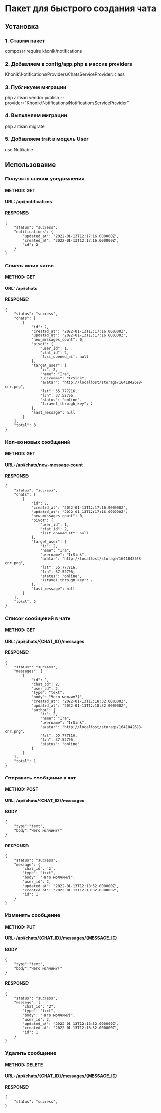 # Пакет для быстрого создания чата

## Установка

### 1. Ставим пакет
composer require khonik/notifications

### 2. Добавляем в config/app.php в массив providers
Khonik\Notifications\Providers\ChatsServiceProvider::class

### 3. Публикуем миграции
php artisan vendor:publish --provider="Khonik\Notifications\NotificationsServiceProvider"

### 4. Выполняем миграции
php artisan migrate

### 5. Добавляем trait в модель User
use Notifiable

## Использование

### Получить список уведомления

#### METHOD: GET

#### URL: /api/notifications

#### RESPONSE: 
```
{
    "status": "success",
    "notifications": {
        "updated_at": "2022-01-13T12:17:16.000000Z",
        "created_at": "2022-01-13T12:17:16.000000Z",
        "id": 2
    }
}
```

### Список моих чатов

#### METHOD: GET

#### URL: /api/chats

#### RESPONSE: 
```
{
    "status": "success",
    "chats": [
        {
            "id": 2,
            "created_at": "2022-01-13T12:17:16.000000Z",
            "updated_at": "2022-01-13T12:17:16.000000Z",
            "new_messages_count": 0,
            "pivot": {
                "user_id": 1,
                "chat_id": 2,
                "last_opened_at": null
            },
            "target_user": {
                "id": 2,
                "name": "Ira",
                "username": "IrSink",
                "avatar": "http://localhost/storage/1641842698-cnr.png",
                "lat": 55.777216,
                "lon": 37.52706,
                "status": "online",
                "laravel_through_key": 2
            },
            "last_message": null
        }
    ],
    "total": 3
}
```

### Кол-во новых сообщений

#### METHOD: GET

#### URL: /api/chats/new-message-count

#### RESPONSE: 
```
{
    "status": "success",
    "chats": [
        {
            "id": 2,
            "created_at": "2022-01-13T12:17:16.000000Z",
            "updated_at": "2022-01-13T12:17:16.000000Z",
            "new_messages_count": 0,
            "pivot": {
                "user_id": 1,
                "chat_id": 2,
                "last_opened_at": null
            },
            "target_user": {
                "id": 2,
                "name": "Ira",
                "username": "IrSink",
                "avatar": "http://localhost/storage/1641842698-cnr.png",
                "lat": 55.777216,
                "lon": 37.52706,
                "status": "online",
                "laravel_through_key": 2
            },
            "last_message": null
        }
    ],
    "total": 3
}
```

### Список сообщений в чате

#### METHOD: GET

#### URL: /api/chats/{CHAT_ID}/messages

#### RESPONSE: 
```
{
    "status": "success",
    "messages": [
        {
            "id": 1,
            "chat_id": 2,
            "user_id": 2,
            "type": "text",
            "body": "Чего молчим?(",
            "created_at": "2022-01-13T12:18:32.000000Z",
            "updated_at": "2022-01-13T12:18:32.000000Z",
            "author": {
                "id": 2,
                "name": "Ira",
                "username": "IrSink",
                "avatar": "http://localhost/storage/1641842698-cnr.png",
                "lat": 55.777216,
                "lon": 37.52706,
                "status": "online"
            }
        }
    ],
    "total": 1
}
```

### Отправить сообщение в чат

#### METHOD: POST

#### URL: /api/chats/{CHAT_ID}/messages

#### BODY

```
{
    "type":"text",
    "body":"Чего молчим?("
}
```

#### RESPONSE: 
```
{
    "status": "success",
    "message": {
        "chat_id": "2",
        "type": "text",
        "body": "Чего молчим?(",
        "user_id": 2,
        "updated_at": "2022-01-13T12:18:32.000000Z",
        "created_at": "2022-01-13T12:18:32.000000Z",
        "id": 1
    }
}
```

### Изменить сообщение

#### METHOD: PUT

#### URL: /api/chats/{CHAT_ID}/messages/{MESSAGE_ID}

#### BODY

```
{
    "type":"text",
    "body":"Чего молчим?("
}
```

#### RESPONSE: 
```
{
    "status": "success",
    "message": {
        "chat_id": "2",
        "type": "text",
        "body": "Чего молчим?(",
        "user_id": 2,
        "updated_at": "2022-01-13T12:18:32.000000Z",
        "created_at": "2022-01-13T12:18:32.000000Z",
        "id": 1
    }
}
```


### Удалить сообщение

#### METHOD: DELETE

#### URL: /api/chats/{CHAT_ID}/messages/{MESSAGE_ID}

#### RESPONSE: 
```
{
    "status": "success",
}
```



